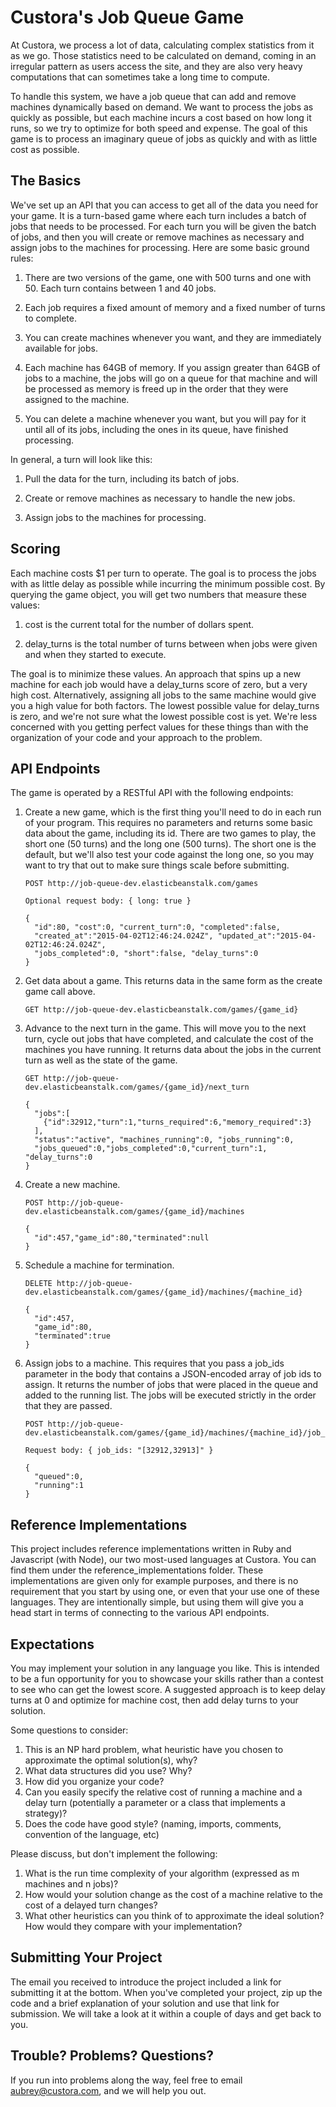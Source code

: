 # Custora's Job Queue Game #

At Custora, we process a lot of data, calculating complex statistics from it as we go.
Those statistics need to be calculated on demand, coming in an irregular pattern as users
access the site, and they are also very heavy computations that can sometimes take a long
time to compute.

To handle this system, we have a job queue that can add and remove machines dynamically
based on demand. We want to process the jobs as quickly as possible, but each machine
incurs a cost based on how long it runs, so we try to optimize for both speed and expense.
The goal of this game is to process an imaginary queue of jobs as quickly and with as little
cost as possible.

## The Basics ##

We've set up an API that you can access to get all of the data you need for your game. It is
a turn-based game where each turn includes a batch of jobs that needs to be processed. For
each turn you will be given the batch of jobs, and then you will create or remove machines as necessary and assign
jobs to the machines for processing. Here are some basic ground rules:

1. There are two versions of the game, one with 500 turns and one with 50. Each turn contains between 1 and 40 jobs.

2. Each job requires a fixed amount of memory and a fixed number of turns to complete.

3. You can create machines whenever you want, and they are immediately available for jobs.

4. Each machine has 64GB of memory. If you assign greater than 64GB of jobs to a machine, the jobs will go on a queue for that machine and will be processed as memory is freed up in the order that they were assigned to the machine.

5. You can delete a machine whenever you want, but you will pay for it until all of its jobs, including the ones in its queue, have finished processing.

In general, a turn will look like this:

1. Pull the data for the turn, including its batch of jobs.

2. Create or remove machines as necessary to handle the new jobs.

3. Assign jobs to the machines for processing.

## Scoring ##

Each machine costs $1 per turn to operate. The goal is to process the jobs with as little delay as
possible while incurring the minimum possible cost. By querying the game object, you will get two
numbers that measure these values:

1. cost is the current total for the number of dollars spent.

2. delay_turns is the total number of turns between when jobs were given and when they started to execute.

The goal is to minimize these values. An approach that spins up a new machine for each job would have a delay_turns score of zero, but a very high cost. Alternatively, assigning all jobs to the same machine would give you a high value for both factors. The lowest possible value for delay_turns is zero, and we're not sure what the lowest possible cost is yet. We're less concerned with you getting perfect values for these things than with the organization of your code and your approach to the problem.

## API Endpoints ##

The game is operated by a RESTful API with the following endpoints:

1. Create a new game, which is the first thing you'll need to do in each run of your program.
This requires no parameters and returns some basic data about the game, including its id.
There are two games to play, the short one (50 turns) and the long one (500 turns). The short
one is the default, but we'll also test your code against the long one, so you may want to
try that out to make sure things scale before submitting.

    ```
    POST http://job-queue-dev.elasticbeanstalk.com/games

    Optional request body: { long: true }

    {
      "id":80, "cost":0, "current_turn":0, "completed":false,
      "created_at":"2015-04-02T12:46:24.024Z", "updated_at":"2015-04-02T12:46:24.024Z",
      "jobs_completed":0, "short":false, "delay_turns":0
    }
    ```

2. Get data about a game. This returns data in the same form as the create game call above.

    ```
    GET http://job-queue-dev.elasticbeanstalk.com/games/{game_id}
    ```

3. Advance to the next turn in the game. This will move you to the next turn, cycle out
jobs that have completed, and calculate the cost of the machines you have running. It returns
data about the jobs in the current turn as well as the state of the game.

    ```
    GET http://job-queue-dev.elasticbeanstalk.com/games/{game_id}/next_turn

    {
      "jobs":[
        {"id":32912,"turn":1,"turns_required":6,"memory_required":3}
      ],
      "status":"active", "machines_running":0, "jobs_running":0,
      "jobs_queued":0,"jobs_completed":0,"current_turn":1, "delay_turns":0
    }
    ```

4. Create a new machine.

    ```
    POST http://job-queue-dev.elasticbeanstalk.com/games/{game_id}/machines

    {
      "id":457,"game_id":80,"terminated":null
    }
    ```

5. Schedule a machine for termination.

    ```
    DELETE http://job-queue-dev.elasticbeanstalk.com/games/{game_id}/machines/{machine_id}

    {
      "id":457,
      "game_id":80,
      "terminated":true
    }
    ```

6. Assign jobs to a machine. This requires that you pass a job_ids parameter in the body that contains a JSON-encoded array of job ids to assign. It returns the number of jobs that were placed in the queue and added to the running list. The jobs will be executed strictly in the order that they are passed.

    ```
    POST http://job-queue-dev.elasticbeanstalk.com/games/{game_id}/machines/{machine_id}/job_assignments

    Request body: { job_ids: "[32912,32913]" }

    {
      "queued":0,
      "running":1
    }
    ```

## Reference Implementations ##

This project includes reference implementations written in Ruby and Javascript (with Node),
our two most-used languages at Custora. You can find them under the reference_implementations
folder. These implementations are given only for example purposes, and there
is no requirement that you start by using one, or even that your use one of these languages.
They are intentionally simple, but using them will give you a head start in terms of
connecting to the various API endpoints.

## Expectations ##

You may implement your solution in any language you like. This is intended to be a fun opportunity for you to showcase 
your skills rather than a contest to see who can get the lowest score. A suggested approach is to keep delay turns at 0 
and optimize for machine cost, then add delay turns to your solution.

Some questions to consider:
1. This is an NP hard problem, what heuristic have you chosen to approximate the optimal solution(s), why?
2. What data structures did you use? Why?
3. How did you organize your code? 
4. Can you easily specify the relative cost of running a machine and a delay turn (potentially a parameter or a class that implements a strategy)?
5. Does the code have good style? (naming, imports, comments, convention of the language, etc)

Please discuss, but don't implement the following:
1. What is the run time complexity of your algorithm (expressed as m machines and n jobs)?
2. How would your solution change as the cost of a machine relative to the cost of a delayed turn changes?
3. What other heuristics can you think of to approximate the ideal solution? How would they compare with your implementation?

## Submitting Your Project ##

The email you received to introduce the project included a link for submitting it at the bottom.
When you've completed your project, zip up the code and a brief explanation of your solution and use that link for submission.
We will take a look at it within a couple of days and get back to you.

## Trouble? Problems? Questions? ##

If you run into problems along the way, feel free to email aubrey@custora.com, and we will
help you out.
